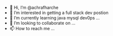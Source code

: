 - 👋 Hi, I’m @achrafharche
- 👀 I’m interested in getting a full stack dev postion
- 🌱 I’m currently learning java mysql dev0ps ...
- 💞️ I’m looking to collaborate on ...
- 📫 How to reach me ...

<!---
achraf19600/achraf19600 is a ✨ special ✨ repository because its `README.md` (this file) appears on your GitHub profile.
You can click the Preview link to take a look at your changes.
--->
